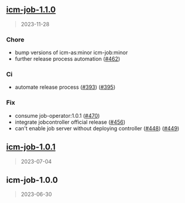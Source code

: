 
<a name="icm-job-1.1.0"></a>
## [icm-job-1.1.0](https://github.com/intershop/helm-charts/compare/icm-job-1.0.1...icm-job-1.1.0)

> 2023-11-28

### Chore

* bump versions of icm-as:minor icm-job:minor
* further release process automation ([#462](https://github.com/intershop/helm-charts/issues/462))

### Ci

* automate release process ([#393](https://github.com/intershop/helm-charts/issues/393)) ([#395](https://github.com/intershop/helm-charts/issues/395))

### Fix

* consume job-operator:1.0.1 ([#470](https://github.com/intershop/helm-charts/issues/470))
* integrate jobcontroller official release ([#456](https://github.com/intershop/helm-charts/issues/456))
* can't enable job server without deploying controller ([#448](https://github.com/intershop/helm-charts/issues/448)) ([#449](https://github.com/intershop/helm-charts/issues/449))


<a name="icm-job-1.0.1"></a>
## [icm-job-1.0.1](https://github.com/intershop/helm-charts/compare/icm-job-1.0.0...icm-job-1.0.1)

> 2023-07-04


<a name="icm-job-1.0.0"></a>
## icm-job-1.0.0

> 2023-06-30

